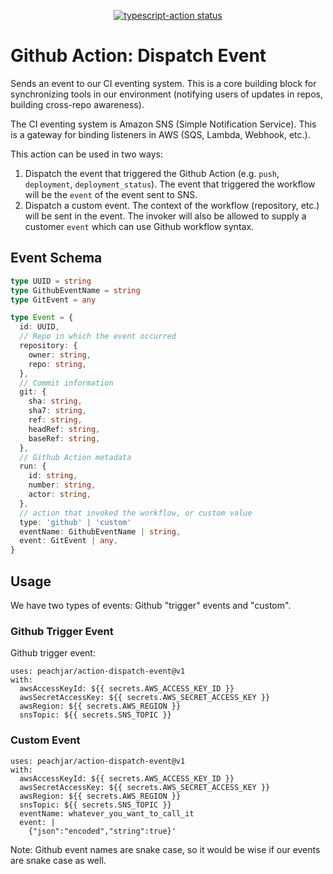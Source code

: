 <p align="center">
  <a href="https://github.com/peachjar/action-dispatch-event/actions">
    <img
      alt="typescript-action status"
      src="https://github.com/peachjar/action-dispatch-event/workflows/build-test/badge.svg">
  </a>
</p>

# Github Action: Dispatch Event

Sends an event to our CI eventing system.  This is a core building block for synchronizing tools in our environment (notifying users of updates in repos, building cross-repo awareness).

The CI eventing system is Amazon SNS (Simple Notification Service).  This is a gateway for binding listeners in AWS (SQS, Lambda, Webhook, etc.).

This action can be used in two ways:

1.  Dispatch the event that triggered the Github Action (e.g. `push`, `deployment`, `deployment_status`).  The event that triggered the workflow will be the `event` of the event sent to SNS.
2.  Dispatch a custom event.  The context of the workflow (repository, etc.) will be sent in the event.  The invoker will also be allowed to supply a customer `event` which can use Github workflow syntax.

## Event Schema

```typescript
type UUID = string
type GithubEventName = string
type GitEvent = any

type Event = {
  id: UUID,
  // Repo in which the event occurred
  repository: {
    owner: string,
    repo: string,
  },
  // Commit information
  git: {
    sha: string,
    sha7: string,
    ref: string,
    headRef: string,
    baseRef: string,
  },
  // Github Action metadata
  run: {
    id: string,
    number: string,
    actor: string,
  },
  // action that invoked the workflow, or custom value
  type: 'github' | 'custom'
  eventName: GithubEventName | string,
  event: GitEvent | any,
}
```

## Usage

We have two types of events:  Github "trigger" events and "custom".

### Github Trigger Event

Github trigger event:

```
uses: peachjar/action-dispatch-event@v1
with:
  awsAccessKeyId: ${{ secrets.AWS_ACCESS_KEY_ID }}
  awsSecretAccessKey: ${{ secrets.AWS_SECRET_ACCESS_KEY }}
  awsRegion: ${{ secrets.AWS_REGION }}
  snsTopic: ${{ secrets.SNS_TOPIC }}
```

### Custom Event

```
uses: peachjar/action-dispatch-event@v1
with:
  awsAccessKeyId: ${{ secrets.AWS_ACCESS_KEY_ID }}
  awsSecretAccessKey: ${{ secrets.AWS_SECRET_ACCESS_KEY }}
  awsRegion: ${{ secrets.AWS_REGION }}
  snsTopic: ${{ secrets.SNS_TOPIC }}
  eventName: whatever_you_want_to_call_it
  event: |
    {"json":"encoded","string":true}'
```

Note: Github event names are snake case, so it would be wise if our events are snake case as well.
